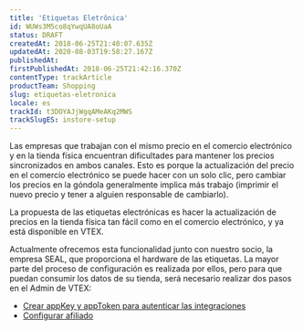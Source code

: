 ```yaml
---
title: 'Etiquetas Eletrônica'
id: WUWs3M5co8qYwqUA8oUaA
status: DRAFT
createdAt: 2018-06-25T21:40:07.635Z
updatedAt: 2020-08-03T19:58:27.167Z
publishedAt: 
firstPublishedAt: 2018-06-25T21:42:16.370Z
contentType: trackArticle
productTeam: Shopping
slug: etiquetas-eletronica
locale: es
trackId: t3DOYAJjWgqAMeAKq2MWS
trackSlugES: instore-setup
---
```


Las empresas que trabajan con el mismo precio en el comercio electrónico y en la tienda física encuentran dificultades para mantener los precios sincronizados en ambos canales. Esto es porque la actualización del precio en el comercio electrónico se puede hacer con un solo clic, pero cambiar los precios en la góndola generalmente implica más trabajo (imprimir el nuevo precio y tener a alguien responsable de cambiarlo).

La propuesta de las etiquetas electrónicas es hacer la actualización de precios en la tienda física tan fácil como en el comercio electrónico, y ya está disponible en VTEX.

Actualmente ofrecemos esta funcionalidad junto con nuestro socio, la empresa SEAL, que proporciona el hardware de las etiquetas. La mayor parte del proceso de configuración es realizada por ellos, pero para que puedan consumir los datos de su tienda, será necesario realizar dos pasos en el Admin de VTEX:

- [Crear appKey y appToken para autenticar las integraciones](/es/tutorial/crear-appkey-y-apptoken-para-autenticar-las-integraciones)
- [Configurar afiliado](/es/tutorial/como-configurar-afiliado)
